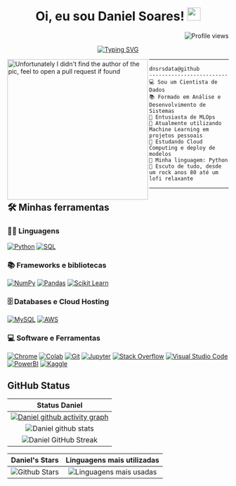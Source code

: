 <h1 align="center">
Oi, eu sou Daniel Soares!
  <img src="https://media.giphy.com/media/hvRJCLFzcasrR4ia7z/giphy.gif" width="30"></h1>
 <!--<img src="https://komarev.com/ghpvc/?username=I-am-vishalmaurya&label=Profile%20Views&color=0e75b6&style=flat" align='right' alt="vishalmaurya" />-->
 <img src="https://gpvc.arturio.dev/dnsrsdata" alt="Profile views" align='right'/> <a href="https://github.com/I-am-vishalmaurya/I-am-vishalmaurya/"> </a> 
<br/>

<!-- Typing SVG by DenverCoder1 - https://github.com/DenverCoder1/readme-typing-svg -->
<p align="center">
  <a href="https://git.io/typing-svg"><img src="https://readme-typing-svg.demolab.com?font=Fira+Code&pause=1000&width=435&lines=Cientista+de+dados;Sempre+aprendendo+coisas+novas" alt="Typing SVG" /></a>
</p>

<img align="left" src="https://c.tenor.com/yFKbJFsOvs4AAAAC/luffy-smile-luffy-giggle.gif" alt="Unfortunately I didn't find the author of the pic, feel to open a pull request if found" width="320" />
<hr>

```
dnsrsdata@github
-------------------------
💻 Sou um Cientista de Dados
📚 Formado em Análise e Desenvolvimento de Sistemas
📝 Entusiasta de MLOps
🔭 Atualmente utilizando Machine Learning em projetos pessoais 
🌱 Estudando Cloud Computing e deploy de modelos
🌟 Minha linguagem: Python
🎵 Escuto de tudo, desde um rock anos 80 até um lofi relaxante
```
<hr>


## 🛠️ Minhas ferramentas

### 👨‍💻 Linguagens

<p>
    <a href="https://github.com/search?q=user%3ADenverCoder1+is%3Arepo+language%3Apython"><img alt="Python" src="https://img.shields.io/badge/Python%20-%2314354C.svg?logo=python&logoColor=white"></a>
    <a href="https://github.com/search?q=user%3ADenverCoder1+is%3Arepo+language%3Asql"><img alt="SQL" src="https://img.shields.io/badge/SQL%20-%23025E8C.svg?logo=amazon-dynamodb&logoColor=white"></a>

### :books: Frameworks e bibliotecas 

<p>
    <a href="#"><img alt="NumPy" src="https://img.shields.io/badge/Numpy%20-%23013243.svg?logo=numpy&logoColor=white"></a>
    <a href="#"><img alt="Pandas" src="https://img.shields.io/badge/Pandas%20-%23150458.svg?logo=pandas&logoColor=white"></a>
    <a href="#"><img alt="Scikit Learn" src="https://img.shields.io/badge/Scikit_Learn%20-%23013243.svg?logo=scikitlearn&logoColor=white"></a>
</p>

### 🗄️ Databases e Cloud Hosting

<p>
    <a href="#"><img alt="MySQL" src="https://img.shields.io/badge/MySQL-00000F?style=for-the-badge&logo=mysql&logoColor=white"></a>
    <a href="#"><img alt="AWS" src ="https://img.shields.io/badge/AWS-0089D6?style=for-the-badge&logo=Amazon&logoColor=white"></a>
</p>

### 💻 Software e Ferramentas

<p>
    <a href="#"><img alt="Chrome" src="https://img.shields.io/badge/Chrome-3DDC84?logo=google-chrome&logoColor=white"></a>
    <a href="#"><img alt="Colab" src="https://img.shields.io/badge/Colab-00b56a.svg?logo=google-colab&logoColor=white"></a>
    <a href="#"><img alt="Git" src="https://img.shields.io/badge/Git%20-%23F05033.svg?logo=git&logoColor=white"></a>
    <a href="#"><img alt="Jupyter" src="https://img.shields.io/badge/Jupyter%20-%23F37626.svg?logo=Jupyter&logoColor=white"></a>
    <a href="#"><img alt="Stack Overflow" src="https://img.shields.io/badge/-Stack%20Overflow-FE7A16?logo=stack-overflow&logoColor=white"></a>
    <a href="#"><img alt="Visual Studio Code" src="https://img.shields.io/badge/Visual%20Studio%20Code-0078d7.svg?logo=visual-studio-code&logoColor=white"></a>
    <a href="#"><img alt="PowerBI" src="https://img.shields.io/badge/Power_BI-fde910.svg?logo=PowerBI&logoColor=white"></a>
    <a href="#"><img alt="Kaggle" src="https://img.shields.io/badge/Kaggle-0078d7.svg?logo=kaggle&logoColor=white"></a>
</p>

## GitHub Status


|                                                                     Status Daniel                                                                     |
|:------------------------------------------------------------------------------------------------------------------------------------------------------:|
| [![Daniel github activity graph](https://github-readme-activity-graph.cyclic.app/graph?username=dnsrsdata&theme=react-dark&custom_title=Contribuições&hide_border=true)](https://github.com/ashutosh00710/github-readme-activity-graph) |
| ![Daniel github stats](https://github-readme-stats.vercel.app/api?username=dnsrsdata&show_icons=true&theme=algolia)              | 
| ![Daniel GitHub Streak](https://github-readme-streak-stats.herokuapp.com/?user=dnsrsdata&theme=algolia)                    | 
    
    
|                                                                                                      Daniel's Stars                                                                                                       |                                                           Linguagens mais utilizadas                                                           |      
|:-------------------------------------------------------------------------------------------------------------------------------------------------------------------------------------------------------------------------:|:---------------------------------------------------------------------------------------------------------------------------------:|
| ![Github Stars](https://github-readme-stats.vercel.app/api?username=dnsrsdata&show_icons=true&locale=en&count_private=true&hide_rank=true&custom_title=My%20GitHub%20Stats&disable_animations=true&theme=algolia) | ![Linguagens mais usadas](https://github-readme-stats.vercel.app/api/top-langs/?username=dnsrsdata&theme=algolia&layout=compact) |
